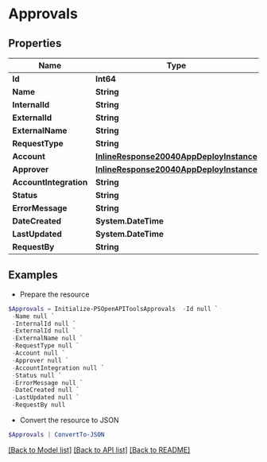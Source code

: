 # Approvals
## Properties

Name | Type | Description | Notes
------------ | ------------- | ------------- | -------------
**Id** | **Int64** |  | [optional] 
**Name** | **String** |  | [optional] 
**InternalId** | **String** |  | [optional] 
**ExternalId** | **String** |  | [optional] 
**ExternalName** | **String** |  | [optional] 
**RequestType** | **String** |  | [optional] 
**Account** | [**InlineResponse20040AppDeployInstance**](InlineResponse20040AppDeployInstance.md) |  | [optional] 
**Approver** | [**InlineResponse20040AppDeployInstance**](InlineResponse20040AppDeployInstance.md) |  | [optional] 
**AccountIntegration** | **String** |  | [optional] 
**Status** | **String** |  | [optional] 
**ErrorMessage** | **String** |  | [optional] 
**DateCreated** | **System.DateTime** |  | [optional] 
**LastUpdated** | **System.DateTime** |  | [optional] 
**RequestBy** | **String** |  | [optional] 

## Examples

- Prepare the resource
```powershell
$Approvals = Initialize-PSOpenAPIToolsApprovals  -Id null `
 -Name null `
 -InternalId null `
 -ExternalId null `
 -ExternalName null `
 -RequestType null `
 -Account null `
 -Approver null `
 -AccountIntegration null `
 -Status null `
 -ErrorMessage null `
 -DateCreated null `
 -LastUpdated null `
 -RequestBy null
```

- Convert the resource to JSON
```powershell
$Approvals | ConvertTo-JSON
```

[[Back to Model list]](../README.md#documentation-for-models) [[Back to API list]](../README.md#documentation-for-api-endpoints) [[Back to README]](../README.md)

